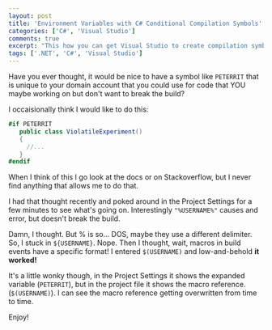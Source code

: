 ```yaml
---
layout: post
title: 'Environment Variables with C# Conditional Compilation Symbols'
categories: ['C#', 'Visual Studio']
comments: true
excerpt: "This how you can get Visual Studio to create compilation symbols based on environment variables like `USERNAME`"
tags: ['.NET', 'C#', 'Visual Studio']
---
```

Have you ever thought, it would be nice to have a symbol like `PETERRIT` that is unique to your domain account that you could use for code that YOU maybe working on but don't want to break the build?

I occaisionally think I would like to do this:

```csharp
#if PETERRIT
   public class ViolatileExperiment()
   {
     //...
   }
#endif
```
When I think of this I go look at the docs or on Stackoverflow, but I never find anything that allows me to do that.

I had that thought recently and poked around in the Project Settings for a few minutes to see what's going on.  Interestingly `"%USERNAME%"` causes and error, but doesn't break the build.

Damn, I thought.  But % is so... DOS, maybe they use a different delimiter.  So, I stuck in `${USERNAME}`.  Nope.  Then I thought, wait, macros in build events have a specific format!  I entered `$(USERNAME)` and low-and-behold **it worked!**

It's a little wonky though, in the Project Settings it shows the expanded variable (`PETERRIT`), but in the project file it shows the macro reference. (`$(USERNAME)`).  I can see the macro reference getting overwritten from time to time.

Enjoy!
